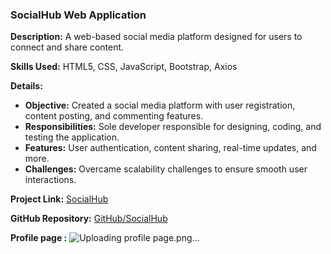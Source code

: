 ### SocialHub Web Application

**Description:** A web-based social media platform designed for users to connect and share content.

**Skills Used:** HTML5, CSS, JavaScript, Bootstrap, Axios

**Details:**
- **Objective:** Created a social media platform with user registration, content posting, and commenting features.
- **Responsibilities:** Sole developer responsible for designing, coding, and testing the application.
- **Features:** User authentication, content sharing, real-time updates, and more.
- **Challenges:** Overcame scalability challenges to ensure smooth user interactions.

**Project Link:** [SocialHub](https://652b76c2dafbc179fec11f2c--verdant-longma-977b6e.netlify.app/)

**GitHub Repository:** [GitHub/SocialHub](https://github.com/AmiraAlaa3/SocialMediaHub)

**Profile page :** 
![Uploading profile page.png…]()


